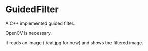 # GuidedFilter
A C++ implemented guided filter.

OpenCV is necessary.

It reads an image (./cat.jpg for now) and shows the filtered image.
